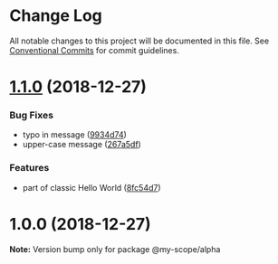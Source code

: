 # Change Log

All notable changes to this project will be documented in this file.
See [Conventional Commits](https://conventionalcommits.org) for commit guidelines.

<a name="1.1.0"></a>
# [1.1.0](https://github.com/stopinet/lerna-conventional-commits-test/compare/@my-scope/alpha@1.0.0...@my-scope/alpha@1.1.0) (2018-12-27)


### Bug Fixes

* typo in message ([9934d74](https://github.com/stopinet/lerna-conventional-commits-test/commit/9934d74))
* upper-case message ([267a5df](https://github.com/stopinet/lerna-conventional-commits-test/commit/267a5df))


### Features

* part of classic Hello World ([8fc54d7](https://github.com/stopinet/lerna-conventional-commits-test/commit/8fc54d7))




<a name="1.0.0"></a>
# 1.0.0 (2018-12-27)




**Note:** Version bump only for package @my-scope/alpha
